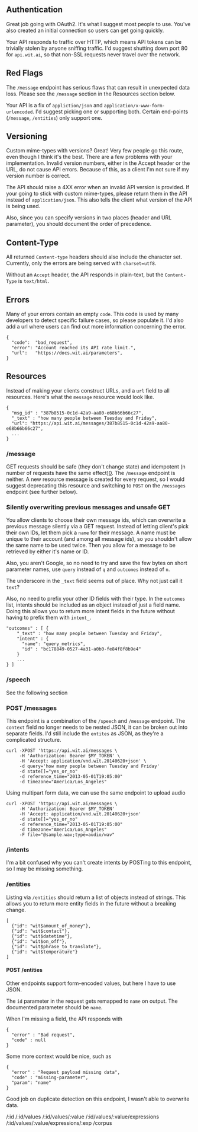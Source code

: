 ## Authentication

Great job going with OAuth2. It's what I suggest most people to use. You've
also created an initial connection so users can get going quickly.

Your API responds to traffic over HTTP, which means API tokens can be trivially
stolen by anyone sniffing traffic. I'd suggest shutting down port 80 for
`api.wit.ai`, so that non-SSL requests never travel over the network.

## Red Flags

The `/message` endpoint has serious flaws that can result in unexpected data
loss. Please see the `/message` section in the Resources section below.

Your API is a fix of `appliction/json` and `application/x-www-form-urlencoded`.
I'd suggest picking one or supporting both. Certain end-points (`/message`,
`/entities`) only support one.

## Versioning

Custom mime-types with versions? Great! Very few people go this route, even
though I think it's the best. There are a few problems with your
implementation. Invalid version numbers, either in the Accept header or the
URL, do not cause API errors. Because of this, as a client I'm not sure if my
version number is correct.

The API should raise a 4XX error when an invalid API version is provided. If
your going to stick with custom mime-types, please return them in the API
instead of `application/json`. This also tells the client what version of the
API is being used.

Also, since you can specify versions in two places (header and URL parameter),
you should document the order of precedence.

## Content-Type

All returned `Content-type` headers should also include the character set.
Currently, only the errors are being served with `charset=utf8`.

Without an `Accept` header, the API responds in plain-text, but the
`Content-Type` is `text/html`.

## Errors

Many of your errors contain an empty `code`. This code is used by many
developers to detect specific failure cases, so please populate it. I'd also
add a url where users can find out more information concerning the error.

```
{
  "code":  "bad_request",
  "error": "Account reached its API rate limit.",
  "url":   "https://docs.wit.ai/parameters",
}
```

## Resources

Instead of making your clients construct URLs, and a `url` field to all
resources. Here's what the `message` resource would look like.

```
{
  "msg_id" : "387b8515-0c1d-42a9-aa80-e68b66b66c27",
  "_text" : "how many people between Tuesday and Friday",
  "url": "https://api.wit.ai/messages/387b8515-0c1d-42a9-aa80-e68b66b66c27",
  ...
}
```

### /message

GET requests should be safe (they don't change state) and idempotent (n number
of requests have the same effect)[0].  The `/message` endpoint is neither. A
new resource message is created for every request, so I would suggest
deprecating this resource and switching to `POST` on the `/messages` endpoint
(see further below).

### Silently overwriting previous messages and unsafe GET

You allow clients to choose their own message ids, which can overwrite a
previous message silently via a GET request. Instead of letting client's pick
their own IDs, let them pick a `name` for their message. A name must be unique
to their account (and among all message ids), so you shouldn't allow the same
name to be used twice. Then you allow for a message to be retrieved by either
it's name or ID.

[0]: http://www.w3.org/Protocols/rfc2616/rfc2616-sec9.html

Also, you aren't Google, so no need to try and save the few bytes on short
parameter names, use `query` instead of `q` and `outcomes` instead of `n`.

The underscore in the `_text` field seems out of place. Why not just call it
`text`?

Also, no need to prefix your other ID fields with their type. In the `outcomes`
list, intents should be included as an object instead of just a field name.
Doing this allows you to return more intent fields in the future without having
to prefix them with `intent_`.

```
"outcomes" : [ {
    "_text" : "how many people between Tuesday and Friday",
    "intent" : {
      "name": "query_metrics",
      "id" : "bc178849-0527-4a31-a0b0-fe84f8f8b9e4"
    }
    ...
} ]
```

### /speech

See the following section

### POST /messages

This endpoint is a combination of the `/speech` and `/message` endpoint. The
`context` field no longer needs to be nested JSON, it can be broken out into
separate fields. I'd still include the `entites` as JSON, as they're a
complicated structure.

```
curl -XPOST 'https://api.wit.ai/messages \
     -H 'Authorization: Bearer $MY_TOKEN' \
     -H 'Accept: application/vnd.wit.20140620+json' \
     -d query='how many people between Tuesday and Friday'
     -d state[]="yes_or_no"
     -d reference_time="2013-05-01T19:05:00"
     -d timezone="America/Los_Angeles"
```

Using multipart form data, we can use the same endpoint to upload audio

```
curl -XPOST 'https://api.wit.ai/messages \
     -H 'Authorization: Bearer $MY_TOKEN'
     -H 'Accept: application/vnd.wit.20140620+json'
     -d state[]="yes_or_no"
     -d reference_time="2013-05-01T19:05:00"
     -d timezone="America/Los_Angeles"
     -F file="@sample.wav;type=audio/wav" 
```

### /intents

I'm a bit confused why you can't create intents by POSTing to this endpoint, so
I may be missing something.

### /entities

Listing via `/entities` should return a list of objects instead of strings.
This allows you to return more entity fields in the future without a breaking
change.

```
[
  {"id": "wit$amount_of_money"},
  {"id": "wit$contact"},
  {"id": "wit$datetime"},
  {"id": "wit$on_off"},
  {"id": "wit$phrase_to_translate"},
  {"id": "wit$temperature"}
]
```

#### POST /entities

Other endpoints support form-encoded values, but here I have to use JSON.

The `id` parameter in the request gets remapped to `name` on output. The
documented parameter should be `name`.

When I'm missing a field, the API responds with

```
{
  "error" : "Bad request",
  "code" : null
}
```

Some more context would be nice, such as 

```
{
  "error" : "Request payload missing data",
  "code" : "missing-parameter",
  "param": "name"
}
```

Good job on duplicate detection on this endpoint, I wasn't able to overwrite
data.


/:id
/:id/values
/:id/values/:value
/:id/values/:value/expressions
/:id/values/:value/expressions/:exp
/corpus


